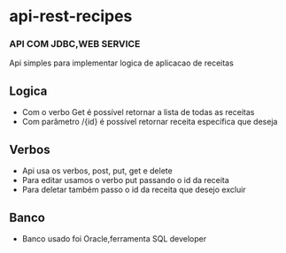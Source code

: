 # api-rest-recipes

### API COM JDBC,WEB SERVICE

Api simples para implementar logica de aplicacao de receitas


## Logica
- Com o verbo Get é possível retornar a lista de todas as receitas
- Com parâmetro /{id} é possível retornar receita específica que deseja


## Verbos
- Api usa os verbos, post, put, get e delete
- Para editar usamos o verbo put passando o id da receita
- Para deletar também passo o id da receita que desejo excluir



## Banco 
- Banco usado foi Oracle,ferramenta SQL developer

